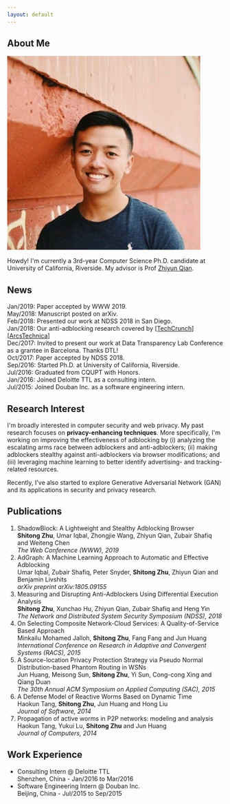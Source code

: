 ```yaml
---
layout: default
---
```


## About Me

<img class="profile-picture" src="profile.png">

Howdy! I'm currently a 3rd-year Computer Science Ph.D. candidate at University of California, Riverside. My advisor is Prof [Zhiyun Qian](https://www.cs.ucr.edu/~zhiyunq/).

## News
Jan/2019: Paper accepted by WWW 2019.  
May/2018: Manuscript posted on arXiv.  
Feb/2018: Presented our work at NDSS 2018 in San Diego.  
Jan/2018: Our anti-adblocking research covered by [[TechCrunch](https://techcrunch.com/2017/12/27/thousands-of-major-sites-are-taking-silent-anti-ad-blocking-measures/)] [[ArcsTechnica](https://arstechnica.com/science/2018/01/academic-researchers-fire-latest-shots-in-ad-blocking-arms-race/)]  
Dec/2017: Invited to present our work at Data Transparency Lab Conference as a grantee in Barcelona. Thanks DTL!  
Oct/2017: Paper accepted by NDSS 2018.  
Sep/2016: Started Ph.D. at University of California, Riverside.  
Jul/2016: Graduated from CQUPT with Honors.  
Jan/2016: Joined Deloitte TTL as a consulting intern.  
Jul/2015: Joined Douban Inc. as a software engineering intern.  

## Research Interest

I'm broadly interested in computer security and web privacy. 
My past research focuses on **privacy-enhancing techniques**.
More specifically, I'm working on improving the effectiveness of adblocking by (i) analyzing the escalating arms race between adblockers and anti-adblockers; (ii) making adblockers stealthy against anti-adblockers via browser modifications; and (iii) leveraging machine learning to better identify advertising- and tracking-related resources.

Recently, I've also started to explore Generative Adversarial Network (GAN) and its applications in security and privacy research. 

## Publications

1. ShadowBlock: A Lightweight and Stealthy Adblocking Browser  
**Shitong Zhu**, Umar Iqbal, Zhongjie Wang, Zhiyun Qian, Zubair Shafiq and Weiteng Chen  
*The Web Conference (WWW), 2019*
2. AdGraph: A Machine Learning Approach to Automatic and Effective Adblocking  
Umar Iqbal, Zubair Shafiq, Peter Snyder, **Shitong Zhu**, Zhiyun Qian and Benjamin Livshits  
*arXiv preprint arXiv:1805.09155*
3. Measuring and Disrupting Anti-Adblockers Using Differential Execution Analysis  
**Shitong Zhu**, Xunchao Hu, Zhiyun Qian, Zubair Shafiq and Heng Yin  
*The Network and Distributed System Security Symposium (NDSS), 2018*
4. On Selecting Composite Network-Cloud Services: A Quality-of-Service Based Approach  
Minkailu Mohamed Jalloh, **Shitong Zhu**, Fang Fang and Jun Huang  
*International Conference on Research in Adaptive and Convergent Systems (RACS), 2015*
5. A Source-location Privacy Protection Strategy via Pseudo Normal Distribution-based Phantom Routing in WSNs  
Jun Huang, Meisong Sun, **Shitong Zhu**, Yi Sun, Cong-cong Xing and Qiang Duan  
*The 30th Annual ACM Symposium on Applied Computing (SAC), 2015*
6. A Defense Model of Reactive Worms Based on Dynamic Time  
Haokun Tang, **Shitong Zhu**, Jun Huang and Hong Liu  
*Journal of Software, 2014*
7. Propagation of active worms in P2P networks: modeling and analysis  
Haokun Tang, Yukui Lu, **Shitong Zhu** and Jun Huang  
*Journal of Computers, 2014*

## Work Experience

* Consulting Intern @ Deloitte TTL  
Shenzhen, China - Jan/2016 to Mar/2016
* Software Engineering Intern @ Douban Inc.  
Beijing, China - Jul/2015 to Sep/2015
